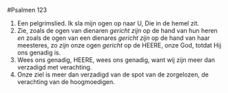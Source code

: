 #Psalmen 123
1. Een pelgrimslied. Ik sla mijn ogen op naar U, Die in de hemel zit. 
2. Zie, zoals de ogen van dienaren *gericht zijn* op de hand van hun heren *en* zoals de ogen van een dienares *gericht zijn* op de hand van haar meesteres, zo *zijn* onze ogen *gericht* op de HEERE, onze God, totdat Hij ons genadig is. 
3. Wees ons genadig, HEERE, wees ons genadig, want wij zijn meer dan verzadigd met verachting. 
4. Onze ziel is meer dan verzadigd van de spot van de zorgelozen, de verachting van de hoogmoedigen.

